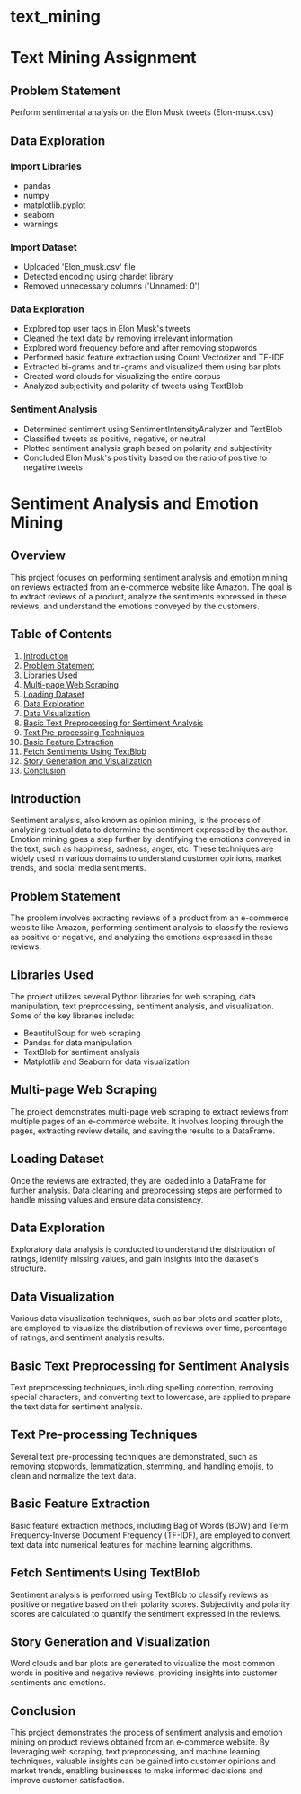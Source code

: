    # text_mining

# Text Mining Assignment

## Problem Statement

Perform sentimental analysis on the Elon Musk tweets (Elon-musk.csv)

## Data Exploration

### Import Libraries
- pandas
- numpy
- matplotlib.pyplot
- seaborn
- warnings

### Import Dataset
- Uploaded 'Elon_musk.csv' file
- Detected encoding using chardet library
- Removed unnecessary columns ('Unnamed: 0')

### Data Exploration
- Explored top user tags in Elon Musk's tweets
- Cleaned the text data by removing irrelevant information
- Explored word frequency before and after removing stopwords
- Performed basic feature extraction using Count Vectorizer and TF-IDF
- Extracted bi-grams and tri-grams and visualized them using bar plots
- Created word clouds for visualizing the entire corpus
- Analyzed subjectivity and polarity of tweets using TextBlob

### Sentiment Analysis
- Determined sentiment using SentimentIntensityAnalyzer and TextBlob
- Classified tweets as positive, negative, or neutral
- Plotted sentiment analysis graph based on polarity and subjectivity
- Concluded Elon Musk's positivity based on the ratio of positive to negative tweets

# Sentiment Analysis and Emotion Mining

## Overview
This project focuses on performing sentiment analysis and emotion mining on reviews extracted from an e-commerce website like Amazon. The goal is to extract reviews of a product, analyze the sentiments expressed in these reviews, and understand the emotions conveyed by the customers.

## Table of Contents
1. [Introduction](#introduction)
2. [Problem Statement](#problem-statement)
3. [Libraries Used](#libraries-used)
4. [Multi-page Web Scraping](#multi-page-web-scraping)
5. [Loading Dataset](#loading-dataset)
6. [Data Exploration](#data-exploration)
7. [Data Visualization](#data-visualization)
8. [Basic Text Preprocessing for Sentiment Analysis](#basic-text-preprocessing-for-sentiment-analysis)
9. [Text Pre-processing Techniques](#text-pre-processing-techniques)
10. [Basic Feature Extraction](#basic-feature-extraction)
11. [Fetch Sentiments Using TextBlob](#fetch-sentiments-using-textblob)
12. [Story Generation and Visualization](#story-generation-and-visualization)
13. [Conclusion](#conclusion)

## Introduction <a name="introduction"></a>
Sentiment analysis, also known as opinion mining, is the process of analyzing textual data to determine the sentiment expressed by the author. Emotion mining goes a step further by identifying the emotions conveyed in the text, such as happiness, sadness, anger, etc. These techniques are widely used in various domains to understand customer opinions, market trends, and social media sentiments.

## Problem Statement <a name="problem-statement"></a>
The problem involves extracting reviews of a product from an e-commerce website like Amazon, performing sentiment analysis to classify the reviews as positive or negative, and analyzing the emotions expressed in these reviews.

## Libraries Used <a name="libraries-used"></a>
The project utilizes several Python libraries for web scraping, data manipulation, text preprocessing, sentiment analysis, and visualization. Some of the key libraries include:
- BeautifulSoup for web scraping
- Pandas for data manipulation
- TextBlob for sentiment analysis
- Matplotlib and Seaborn for data visualization

## Multi-page Web Scraping <a name="multi-page-web-scraping"></a>
The project demonstrates multi-page web scraping to extract reviews from multiple pages of an e-commerce website. It involves looping through the pages, extracting review details, and saving the results to a DataFrame.

## Loading Dataset <a name="loading-dataset"></a>
Once the reviews are extracted, they are loaded into a DataFrame for further analysis. Data cleaning and preprocessing steps are performed to handle missing values and ensure data consistency.

## Data Exploration <a name="data-exploration"></a>
Exploratory data analysis is conducted to understand the distribution of ratings, identify missing values, and gain insights into the dataset's structure.

## Data Visualization <a name="data-visualization"></a>
Various data visualization techniques, such as bar plots and scatter plots, are employed to visualize the distribution of reviews over time, percentage of ratings, and sentiment analysis results.

## Basic Text Preprocessing for Sentiment Analysis <a name="basic-text-preprocessing-for-sentiment-analysis"></a>
Text preprocessing techniques, including spelling correction, removing special characters, and converting text to lowercase, are applied to prepare the text data for sentiment analysis.

## Text Pre-processing Techniques <a name="text-pre-processing-techniques"></a>
Several text pre-processing techniques are demonstrated, such as removing stopwords, lemmatization, stemming, and handling emojis, to clean and normalize the text data.

## Basic Feature Extraction <a name="basic-feature-extraction"></a>
Basic feature extraction methods, including Bag of Words (BOW) and Term Frequency-Inverse Document Frequency (TF-IDF), are employed to convert text data into numerical features for machine learning algorithms.

## Fetch Sentiments Using TextBlob <a name="fetch-sentiments-using-textblob"></a>
Sentiment analysis is performed using TextBlob to classify reviews as positive or negative based on their polarity scores. Subjectivity and polarity scores are calculated to quantify the sentiment expressed in the reviews.

## Story Generation and Visualization <a name="story-generation-and-visualization"></a>
Word clouds and bar plots are generated to visualize the most common words in positive and negative reviews, providing insights into customer sentiments and emotions.

## Conclusion <a name="conclusion"></a>
This project demonstrates the process of sentiment analysis and emotion mining on product reviews obtained from an e-commerce website. By leveraging web scraping, text preprocessing, and machine learning techniques, valuable insights can be gained into customer opinions and market trends, enabling businesses to make informed decisions and improve customer satisfaction.
